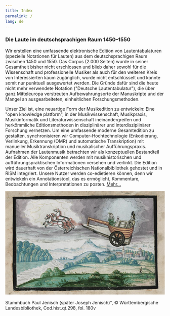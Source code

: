 ```yaml
---
title: Index
permalink: /
lang: de
---
```


### Die Laute im deutschsprachigen Raum 1450–1550

Wir erstellen eine umfassende elektronische Edition von Lautentabulaturen (spezielle Notationen für Lauten) aus dem deutschsprachigen Raum zwischen 1450 und 1550. Das Corpus (2.000 Seiten) wurde in seiner Gesamtheit bisher nicht erschlossen und blieb daher sowohl für die Wissenschaft und professionelle Musiker als auch für den weiteren Kreis von Interessierten kaum zugänglich, wurde nicht entschlüsselt und konnte somit nur punktuell ausgewertet werden. Die Gründe dafür sind die heute nicht mehr verwendete Notation ("Deutsche Lautentabulatur"), die über ganz Mitteleuropa verstreuten Aufbewahrungsorte der Manuskripte und der Mangel an ausgearbeiteten, einheitlichen Forschungsmethoden.

Unser Ziel ist, eine neuartige Form der Musikedition zu entwickeln: Eine "open knowledge platform", in der Musikwissenschaft, Musikpraxis, Musikinformatik und Literaturwissenschaft ineinandergreifen und herkömmliche Editionsmethoden in disziplinärer und interdisziplinärer Forschung vernetzen. Um eine umfassende moderne Gesamtedition zu gestalten, synchronisieren wir Computer-Hochtechnologie (Enkodierung, Verlinkung, Erkennung (OMR) und automatische Transkription) mit manueller Musiktranskription und musikalischer Aufführungspraxis. Aufnahmen der Lautenmusik betrachten wir als konzeptuellen Bestandteil der Edition. Alle Komponenten werden mit musikhistorischen und aufführungspraktischen Informationen versehen und verlinkt. Die Edition wird dauerhaft von der Österreichischen Nationalbibliothek gehostet und in RISM integriert. Unsere Nutzer werden co-edietieren können, denn wir entwickeln ein Annotationstool, das es ermöglicht, Kommentare, Beobachtungen und Interpretationen zu posten. [Mehr...](/presentation)

![Stammbuch Paul Jenisch Kutsche](/assets/img/Paul_Jenisch_Kutsche.png)
<div class="acks">Stammbuch Paul Jenisch (später Joseph Jenisch)", © Württembergische Landesbibliothek, Cod.hist.qt.298, fol. 180v</div>


